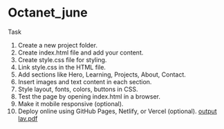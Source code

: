 # Octanet_june
Task
1. Create a new project folder.
2. Create index.html file and add your content.
3. Create style.css file for styling.
4. Link style.css in the HTML file.
5. Add sections like Hero, Learning, Projects, About, Contact.
6. Insert images and text content in each section.
7. Style layout, fonts, colors, buttons in CSS.
8. Test the page by opening index.html in a browser.
9. Make it mobile responsive (optional).
10. Deploy online using GitHub Pages, Netlify, or Vercel (optional).
[output lav.pdf](https://github.com/user-attachments/files/20706562/output.lav.pdf)
